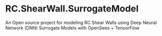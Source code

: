 # RC.ShearWall.SurrogateModel
An Open source project for modeling RC Shear Walls using Deep Neural Network (DNN) Surrogate Models with OpenSees + TensorFlow
